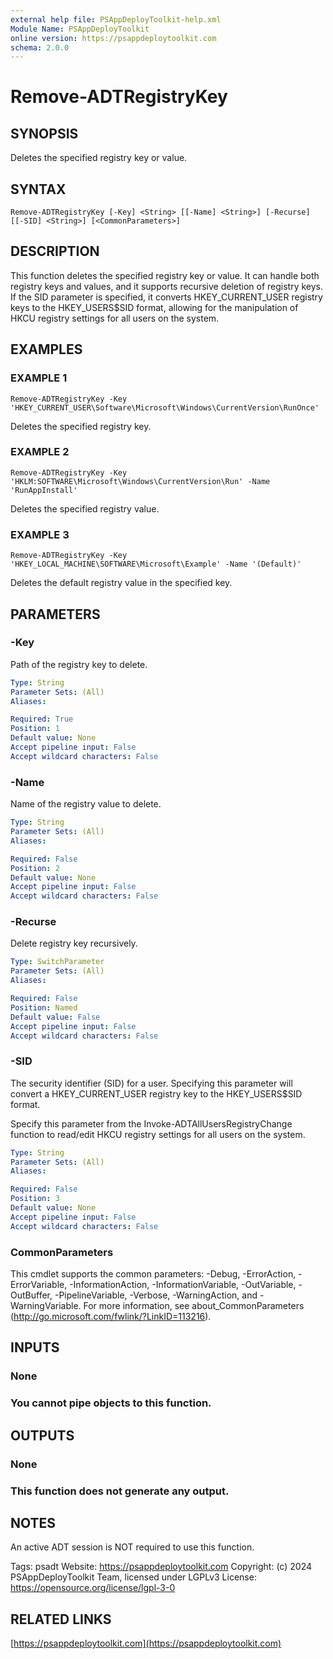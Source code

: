 ```yaml
---
external help file: PSAppDeployToolkit-help.xml
Module Name: PSAppDeployToolkit
online version: https://psappdeploytoolkit.com
schema: 2.0.0
---
```


# Remove-ADTRegistryKey

## SYNOPSIS
Deletes the specified registry key or value.

## SYNTAX

```
Remove-ADTRegistryKey [-Key] <String> [[-Name] <String>] [-Recurse] [[-SID] <String>] [<CommonParameters>]
```

## DESCRIPTION
This function deletes the specified registry key or value.
It can handle both registry keys and values, and it supports recursive deletion of registry keys.
If the SID parameter is specified, it converts HKEY_CURRENT_USER registry keys to the HKEY_USERS\$SID format, allowing for the manipulation of HKCU registry settings for all users on the system.

## EXAMPLES

### EXAMPLE 1
```
Remove-ADTRegistryKey -Key 'HKEY_CURRENT_USER\Software\Microsoft\Windows\CurrentVersion\RunOnce'
```

Deletes the specified registry key.

### EXAMPLE 2
```
Remove-ADTRegistryKey -Key 'HKLM:SOFTWARE\Microsoft\Windows\CurrentVersion\Run' -Name 'RunAppInstall'
```

Deletes the specified registry value.

### EXAMPLE 3
```
Remove-ADTRegistryKey -Key 'HKEY_LOCAL_MACHINE\SOFTWARE\Microsoft\Example' -Name '(Default)'
```

Deletes the default registry value in the specified key.

## PARAMETERS

### -Key
Path of the registry key to delete.

```yaml
Type: String
Parameter Sets: (All)
Aliases:

Required: True
Position: 1
Default value: None
Accept pipeline input: False
Accept wildcard characters: False
```

### -Name
Name of the registry value to delete.

```yaml
Type: String
Parameter Sets: (All)
Aliases:

Required: False
Position: 2
Default value: None
Accept pipeline input: False
Accept wildcard characters: False
```

### -Recurse
Delete registry key recursively.

```yaml
Type: SwitchParameter
Parameter Sets: (All)
Aliases:

Required: False
Position: Named
Default value: False
Accept pipeline input: False
Accept wildcard characters: False
```

### -SID
The security identifier (SID) for a user.
Specifying this parameter will convert a HKEY_CURRENT_USER registry key to the HKEY_USERS\$SID format.

Specify this parameter from the Invoke-ADTAllUsersRegistryChange function to read/edit HKCU registry settings for all users on the system.

```yaml
Type: String
Parameter Sets: (All)
Aliases:

Required: False
Position: 3
Default value: None
Accept pipeline input: False
Accept wildcard characters: False
```

### CommonParameters
This cmdlet supports the common parameters: -Debug, -ErrorAction, -ErrorVariable, -InformationAction, -InformationVariable, -OutVariable, -OutBuffer, -PipelineVariable, -Verbose, -WarningAction, and -WarningVariable.
For more information, see about_CommonParameters (http://go.microsoft.com/fwlink/?LinkID=113216).

## INPUTS

### None
### You cannot pipe objects to this function.
## OUTPUTS

### None
### This function does not generate any output.
## NOTES
An active ADT session is NOT required to use this function.

Tags: psadt
Website: https://psappdeploytoolkit.com
Copyright: (c) 2024 PSAppDeployToolkit Team, licensed under LGPLv3
License: https://opensource.org/license/lgpl-3-0

## RELATED LINKS

[https://psappdeploytoolkit.com](https://psappdeploytoolkit.com)

